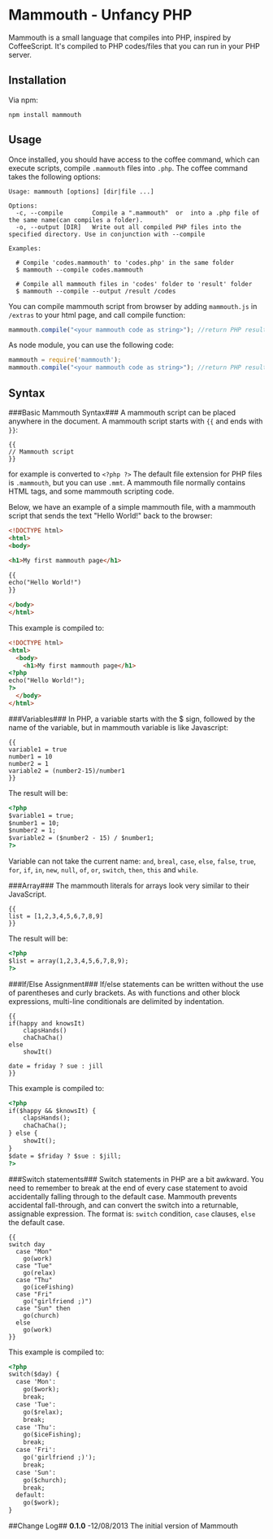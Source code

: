 # Mammouth - Unfancy PHP #
Mammouth is a small language that compiles into PHP, inspired by CoffeeScript. It's compiled to PHP codes/files that you can run in your PHP server.

## Installation ##
Via npm:
```
npm install mammouth
```

## Usage ##
Once installed, you should have access to the coffee command, which can execute scripts, compile `.mammouth` files into `.php`. The coffee command takes the following options: 
```
Usage: mammouth [options] [dir|file ...]

Options:
  -c, --compile        Compile a ".mammouth"  or  into a .php file of the same name(can compiles a folder).
  -o, --output [DIR]   Write out all compiled PHP files into the specified directory. Use in conjunction with --compile

Examples:

  # Compile 'codes.mammouth' to 'codes.php' in the same folder
  $ mammouth --compile codes.mammouth

  # Compile all mammouth files in 'codes' folder to 'result' folder
  $ mammouth --compile --output /result /codes
```

You can compile mammouth script from browser by adding `mammouth.js` in `/extras` to your html page, and call compile function:
```javascript
mammouth.compile("<your mammouth code as string>"); //return PHP result
```

As node module, you can use the following code:
```javascript
mammouth = require('mammouth');
mammouth.compile("<your mammouth code as string>"); //return PHP result
```

## Syntax ##
###Basic Mammouth Syntax###
A mammouth script can be placed anywhere in the document.
A mammouth script starts with `{{` and ends with `}}`:
```
{{
// Mammouth script
}}
```
for example is converted to `<?php ?>`
The default file extension for PHP files is `.mammouth`, but you can use `.mmt`.
A mammouth file normally contains HTML tags, and some mammouth scripting code.

Below, we have an example of a simple mammouth file, with a mammouth script that sends the text "Hello World!" back to the browser:
```html
<!DOCTYPE html>
<html>
<body>

<h1>My first mammouth page</h1>

{{
echo("Hello World!")
}}

</body>
</html> 
```
This example is compiled to:
```html
<!DOCTYPE html>
<html>
  <body>
    <h1>My first mammouth page</h1>
<?php
echo("Hello World!");
?>
  </body>
</html> 
```

###Variables###
In PHP, a variable starts with the $ sign, followed by the name of the variable, but in mammouth variable is like Javascript:
```
{{
variable1 = true
number1 = 10
number2 = 1
variable2 = (number2-15)/number1
}}
```
The result will be:
```html
<?php 
$variable1 = true;
$number1 = 10;
$number2 = 1;
$variable2 = ($number2 - 15) / $number1;
?>
```
Variable can not take the current name: `and`, `breal`, `case`, `else`, `false`, `true`, `for`, `if`, `in`, `new`, `null`, `of`, `or`, `switch`, `then`, `this` and `while`.

###Array###
The mammouth literals for arrays look very similar to their JavaScript.
```
{{
list = [1,2,3,4,5,6,7,8,9]
}}
```
The result will be:
```html
<?php 
$list = array(1,2,3,4,5,6,7,8,9);
?>
```
###If/Else Assignment###
If/else statements can be written without the use of parentheses and curly brackets. As with functions and other block expressions, multi-line conditionals are delimited by indentation.
```
{{
if(happy and knowsIt)
	clapsHands()
	chaChaCha()
else
	showIt()

date = friday ? sue : jill
}}
```
This example is compiled to:
```html
<?php 
if($happy && $knowsIt) {	
	clapsHands();
	chaChaCha();
} else {	
	showIt();
}
$date = $friday ? $sue : $jill;
?>
```

###Switch statements###
Switch statements in PHP are a bit awkward. You need to remember to break at the end of every case statement to avoid accidentally falling through to the default case. Mammouth prevents accidental fall-through, and can convert the switch into a returnable, assignable expression. The format is: `switch` condition, `case` clauses, `else` the default case.
```
{{
switch day
  case "Mon" 
    go(work)
  case "Tue" 
    go(relax)
  case "Thu" 
    go(iceFishing)
  case "Fri"
    go("girlfriend ;)")
  case "Sun" then 
    go(church)
  else 
    go(work)
}}
```
This example is compiled to:
```html
<?php 
switch($day) {
  case 'Mon': 
    go($work);
    break;
  case 'Tue': 
    go($relax);
    break;
  case 'Thu': 
    go($iceFishing);
    break;
  case 'Fri': 
    go('girlfriend ;)');
    break;
  case 'Sun': 
    go($church);
    break;
  default:  
    go($work);
}
```
##Change Log##
**0.1.0** -12/08/2013
The initial version of Mammouth